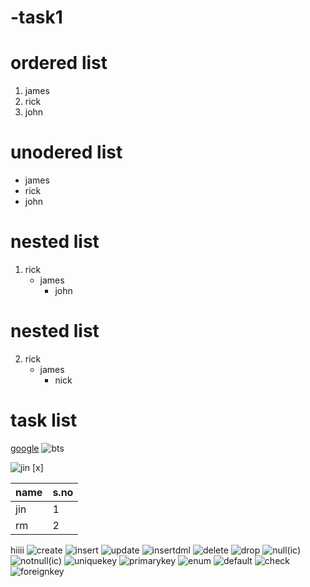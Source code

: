 # -task1
# ordered list
1. james
2. rick
3. john
# unodered list
- james
- rick
- john
# nested list
1. rick
   - james
     - john
# nested list
2. rick
   - james
     - nick
  
 # task list
[google](http://google.com)
![bts](https://cdn.vox-cdn.com/thumbor/-R0U431icRxE2shzwRSP8mfXobc=/0x0:2874x1222/1200x800/filters:focal(1319x224:1777x682)/cdn.vox-cdn.com/uploads/chorus_image/image/60052357/Screen_Shot_2021_05_21_at_12.27.27_PM.7.png)

![jin](https://c.tenor.com/5lSouLlhNNsAAAAC/bts-life-goes-on-bts.gif)
[x]

name|s.no
----|-----
jin|1
rm|2
hiiii
![create](https://user-images.githubusercontent.com/94949593/174588751-9bb1f3cf-0bae-4d44-8299-b113d262a398.png)
![insert](https://user-images.githubusercontent.com/94949593/174589227-9f31db2c-98f2-43de-b82a-f9b5c91a9797.png)
![update](https://user-images.githubusercontent.com/94949593/174589363-172abc60-b4a2-4dc3-bcce-2165bf78f050.png)
![insertdml](https://user-images.githubusercontent.com/94949593/174589451-fac5a142-34f7-4000-9938-3ddc9b096845.png)
![delete](https://user-images.githubusercontent.com/94949593/174589637-ff53ccfa-b8c4-4396-9a65-55580ac9b949.png)
![drop](https://user-images.githubusercontent.com/94949593/174589779-c2370f00-fae1-405b-b9ff-4aacd3a0fdc5.png)
![null(ic)](https://user-images.githubusercontent.com/94949593/174590246-9eb82119-962e-4426-b0e7-49cdf3c3f15a.png)
![notnull(ic)](https://user-images.githubusercontent.com/94949593/174590337-e98f4fd8-bc7a-4905-8c6d-7078ea0e6472.png)
![uniquekey](https://user-images.githubusercontent.com/94949593/174590445-22391df2-cfc3-4506-9134-2658f0ff182f.png)
![primarykey](https://user-images.githubusercontent.com/94949593/174590583-ad59a59d-77c0-412f-a092-ca58c41ac640.png)
![enum](https://user-images.githubusercontent.com/94949593/174590682-efaf049c-3f46-4f8e-be35-f18ed5003d44.png)
![default](https://user-images.githubusercontent.com/94949593/174590784-85920ad6-0fde-4722-a550-851393200628.png)
![check](https://user-images.githubusercontent.com/94949593/174590992-87ca1688-9035-4cec-9149-14435909c058.png)
![foreignkey](https://user-images.githubusercontent.com/94949593/174591165-749dae6e-b3f2-4b2e-98ed-8ec38cba6b14.png)





   

